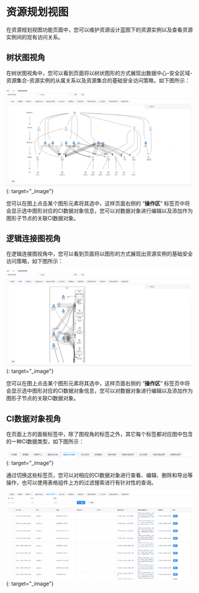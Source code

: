 # 资源规划视图

在资源规划视图功能页面中，您可以维护资源设计蓝图下的资源实例以及查看资源实例间的现有访问关系。



## 树状图视角

在树状图视角中，您可以看到页面将以树状图形的方式展现出数据中心-安全区域-资源集合-资源实例的从属关系以及资源集合的基础安全访问策略，如下图所示：

[![树状图视角图](images/cmdb-view-resource-planning/tree-mapping.png)](images/cmdb-view-resource-planning/tree-mapping.png){: target="\_image"}

您可以在图上点击某个图形元素将其选中，这样页面右侧的 “**操作区**”  标签页中将会显示选中图形对应的CI数据对象信息，您可以对数据对象进行编辑以及添加作为图形子节点的关联CI数据对象。

## 逻辑连接图视角

在逻辑连接图视角中，您可以看到页面将以图形的方式展现出资源实例的基础安全访问策略，如下图所示：

[![逻辑连接图视角](images/cmdb-view-resource-planning/planning-diagram.png)](images/cmdb-view-resource-planning/planning-diagram.png){: target="\_image"}

您可以在图上点击某个图形元素将其选中，这样页面右侧的 “**操作区**”  标签页中将会显示选中图形对应的CI数据对象信息，您可以对数据对象进行编辑以及添加作为图形子节点的关联CI数据对象。


## CI数据对象视角

在页面上方的面板标签中，除了图视角的标签之外，其它每个标签都对应图中包含的一种CI数据类型，如下图所示：

[![CI数据类型标签](images/cmdb-view-resource-planning/pannel-tabs.png)](images/cmdb-view-resource-planning/pannel-tabs.png){: target="\_image"}

通过切换这些标签页，您可以对相应的CI数据对象进行查看、编辑、删除和导出等操作，也可以使用表格组件上方的过滤搜索进行有针对性的查询。

[![CI数据对象表格](images/cmdb-view-resource-planning/data-tables.png)](images/cmdb-view-resource-planning/data-tables.png){: target="\_image"}
